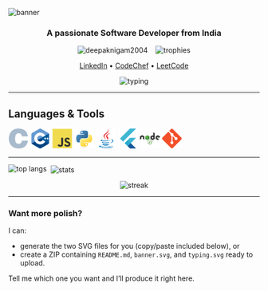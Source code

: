 <!-- banner image (renders animated gradient heading + wave) -->
![banner](./banner.svg)

<h3 align="center">A passionate Software Developer from India</h3>

<p align="center">
  <img src="https://komarev.com/ghpvc/?username=deepaknigam2004&label=Profile%20views&color=0e75b6&style=flat" alt="deepaknigam2004" />
  &nbsp;&nbsp;
  <img src="https://github-profile-trophy.vercel.app/?username=deepaknigam2004" alt="trophies" />
</p>

<p align="center">
  <a href="https://linkedin.com/in/deepaknigam2004" target="_blank">LinkedIn</a> •
  <a href="https://www.codechef.com/users/deepaknigam" target="_blank">CodeChef</a> •
  <a href="https://www.leetcode.com/deepak0810" target="_blank">LeetCode</a>
</p>

<!-- subtle attention-getter (typing animation) -->
<p align="center">
  <img src="./typing.svg" alt="typing" />
</p>

---

## Languages & Tools

<p align="left">
  <!-- keep your icon row but shrink spacing a bit for visual balance -->
  <img src="https://raw.githubusercontent.com/devicons/devicon/master/icons/c/c-original.svg" alt="c" width="40" height="40"/>
  <img src="https://raw.githubusercontent.com/devicons/devicon/master/icons/cplusplus/cplusplus-original.svg" alt="cplusplus" width="40" height="40"/>
  <img src="https://raw.githubusercontent.com/devicons/devicon/master/icons/javascript/javascript-original.svg" alt="javascript" width="40" height="40"/>
  <img src="https://raw.githubusercontent.com/devicons/devicon/master/icons/python/python-original.svg" alt="python" width="40" height="40"/>
  <img src="https://raw.githubusercontent.com/devicons/devicon/master/icons/java/java-original.svg" alt="java" width="40" height="40"/>
  <img src="https://raw.githubusercontent.com/devicons/devicon/master/icons/flutter/flutter-original.svg" alt="flutter" width="40" height="40"/>
  <img src="https://raw.githubusercontent.com/devicons/devicon/master/icons/nodejs/nodejs-original-wordmark.svg" alt="nodejs" width="40" height="40"/>
  <img src="https://raw.githubusercontent.com/devicons/devicon/master/icons/git/git-original.svg" alt="git" width="40" height="40"/>
  <!-- add more as needed -->
</p>

---

<p>
  <img align="left" src="https://github-readme-stats.vercel.app/api/top-langs?username=deepaknigam2004&show_icons=true&locale=en&layout=compact" alt="top langs" />
  &nbsp;
  <img align="center" src="https://github-readme-stats.vercel.app/api?username=deepaknigam2004&show_icons=true&locale=en" alt="stats" />
</p>

<p style="clear:both;"></p>

<p align="center">
  <img src="https://github-readme-streak-stats.herokuapp.com/?user=deepaknigam2004" alt="streak" />
</p>

---

### Want more polish?
I can:
- generate the two SVG files for you (copy/paste included below), or
- create a ZIP containing `README.md`, `banner.svg`, and `typing.svg` ready to upload.

Tell me which one you want and I’ll produce it right here.
